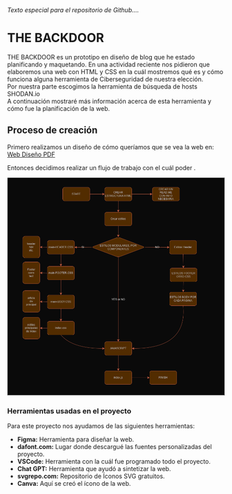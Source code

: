 _Texto especial para el repositorio de Github...._



# THE BACKDOOR

THE BACKDOOR es un prototipo en diseño de blog que he estado planificando y maquetando.
En una actividad reciente nos pidieron que elaboremos una web con HTML y CSS en la cuál mostremos qué es y cómo funciona alguna herramienta de Ciberseguridad de nuestra elección.   
Por nuestra parte escogimos la herramienta de búsqueda de hosts SHODAN.io  
A continuación mostraré más información acerca de esta herramienta y cómo fue la planificación de la web.


## Proceso de creación

Primero realizamos un diseño de cómo queríamos que se vea la web en:   
[Web Diseño PDF](webdiseno.pdf)    

Entonces decidimos realizar un flujo de trabajo con el cuál poder .

<img src="Flujo.png" alt="Diagrama de flujo de la actividad">

### Herramientas usadas en el proyecto
Para este proyecto nos ayudamos de las siguientes herramientas:

* __Figma:__ Herramienta para diseñar la web.
* __dafont.com:__ Lugar donde descargué las fuentes personalizadas del proyecto.
* __VSCode:__ Herramienta con la cuál fue programado todo el proyecto.
* __Chat GPT:__ Herramienta que ayudó a sintetizar la web.
* __svgrepo.com:__ Repositorio de Íconos SVG gratuitos.
* __Canva:__ Aquí se creó el ícono de la web.

